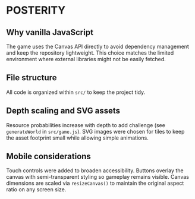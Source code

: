 # POSTERITY

## Why vanilla JavaScript
The game uses the Canvas API directly to avoid dependency management and keep the
repository lightweight. This choice matches the limited environment where external
libraries might not be easily fetched.

## File structure
All code is organized within `src/` to keep the project tidy.

## Depth scaling and SVG assets
Resource probabilities increase with depth to add challenge (see `generateWorld` in `src/game.js`). SVG images were chosen for tiles to keep the asset footprint small while allowing simple animations.

## Mobile considerations
Touch controls were added to broaden accessibility. Buttons overlay the canvas
with semi-transparent styling so gameplay remains visible. Canvas dimensions are
scaled via `resizeCanvas()` to maintain the original aspect ratio on any screen
size.

